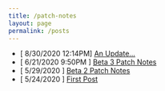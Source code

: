 ```yaml
---
title: /patch-notes
layout: page
permalink: /posts
---
```


- [ 8/30/2020 12:14PM] [An Update...](https://lennon-incorporated.github.io/test/posts/situationUpdate)
- [ 6/21/2020 9:50PM ] [Beta 3 Patch Notes](https://lennon-incorporated.github.io/test/posts/beta3)
- [ 5/29/2020 ] [Beta 2 Patch Notes](https://lennon-incorporated.github.io/test/posts/beta2)
- [ 5/24/2020 ] [First Post](https://lennon-incorporated.github.io/test/posts/first-post)
